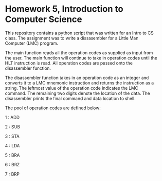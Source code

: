 # Homework 5, Introduction to Computer Science


This repository contains a python script that was written for an Intro to CS class. The assignment was to write a dissasembler for a Little Man Computer (LMC) program. 

The main function reads all the operation codes as supplied as input from the user. The main function will continue to take in operation codes until the HLT instruction is read. All operation codes are passed onto the disassembler function. 

The disassembler function takes in an operation code as an integer and converts it to a LMC mnemonic instruction and returns the instruction as a string. The leftmost value of the operation code indicates the LMC command. The remaining two digits denote the location of the data. The disassembler prints the final command and data location to shell.

The pool of operation codes are defined below:

1 : ADD

2 : SUB

3 : STA 

4 : LDA

5 : BRA

6 : BRZ

7 : BRP

